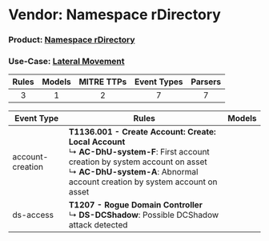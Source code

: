Vendor: Namespace rDirectory
============================
### Product: [Namespace rDirectory](../ds_namespace_rdirectory_namespace_rdirectory.md)
### Use-Case: [Lateral Movement](../../../../UseCases/uc_lateral_movement.md)

| Rules | Models | MITRE TTPs | Event Types | Parsers |
|:-----:|:------:|:----------:|:-----------:|:-------:|
|   3   |   1    |     2      |      7      |    7    |

| Event Type       | Rules                                                                                                                                                                                                                       | Models |
| ---------------- | --------------------------------------------------------------------------------------------------------------------------------------------------------------------------------------------------------------------------- | ------ |
| account-creation | <b>T1136.001 - Create Account: Create: Local Account</b><br> ↳ <b>AC-DhU-system-F</b>: First account creation by system account on asset<br> ↳ <b>AC-DhU-system-A</b>: Abnormal account creation by system account on asset |        |
| ds-access        | <b>T1207 - Rogue Domain Controller</b><br> ↳ <b>DS-DCShadow</b>: Possible DCShadow attack detected                                                                                                                          |        |